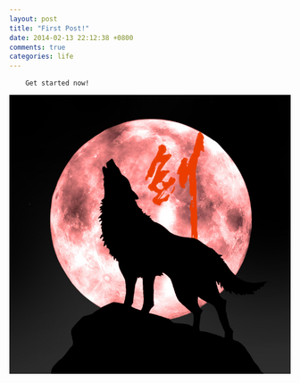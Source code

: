 ```yaml
---
layout: post
title: "First Post!"
date: 2014-02-13 22:12:38 +0800
comments: true
categories: life
---
```


		Get started now!
		
 ![logo](../images/first_post_logo.png)